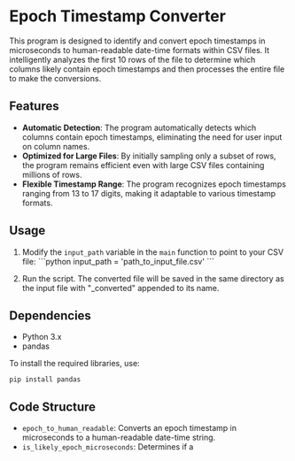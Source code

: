 # Epoch Timestamp Converter

This program is designed to identify and convert epoch timestamps in microseconds to human-readable date-time formats within CSV files. It intelligently analyzes the first 10 rows of the file to determine which columns likely contain epoch timestamps and then processes the entire file to make the conversions.

## Features

- **Automatic Detection**: The program automatically detects which columns contain epoch timestamps, eliminating the need for user input on column names.
- **Optimized for Large Files**: By initially sampling only a subset of rows, the program remains efficient even with large CSV files containing millions of rows.
- **Flexible Timestamp Range**: The program recognizes epoch timestamps ranging from 13 to 17 digits, making it adaptable to various timestamp formats.

## Usage

1. Modify the `input_path` variable in the `main` function to point to your CSV file:
   \```python
   input_path = 'path_to_input_file.csv'
   \```

2. Run the script. The converted file will be saved in the same directory as the input file with "_converted" appended to its name.

## Dependencies

- Python 3.x
- pandas

To install the required libraries, use:

```
pip install pandas
```

## Code Structure

- `epoch_to_human_readable`: Converts an epoch timestamp in microseconds to a human-readable date-time string.
- `is_likely_epoch_microseconds`: Determines if a 

